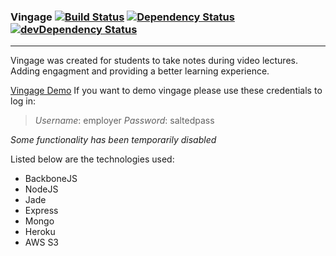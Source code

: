### Vingage [![Build Status](https://travis-ci.org/ironprice91/Vingage.svg?branch=master)](https://travis-ci.org/ironprice91/Vingage) [![Dependency Status](https://david-dm.org/ironprice91/Vingage.svg)](https://david-dm.org/ironprice91/Vingage) [![devDependency Status](https://david-dm.org/ironprice91/Vingage/dev-status.svg)](https://david-dm.org/ironprice91/Vingage#info=devDependencies)
___

Vingage was created for students to take notes during video lectures.
Adding engagment and providing a better learning experience.

[Vingage Demo](https://vingage.herokuapp.com)
If you want to demo vingage please use these credentials to log in:

> *Username*: employer
> *Password*: saltedpass

*Some functionality has been temporarily disabled*

Listed below are the technologies used:

- BackboneJS
- NodeJS
- Jade
- Express
- Mongo
- Heroku
- AWS S3
